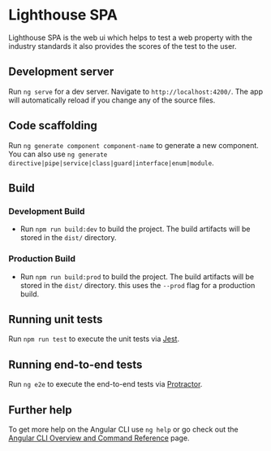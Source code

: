 # Lighthouse SPA
Lighthouse SPA is the web ui which helps to test a web property with the industry standards it also provides the scores of the test to the user.

## Development server

Run `ng serve` for a dev server. Navigate to `http://localhost:4200/`. The app will automatically reload if you change any of the source files.

## Code scaffolding

Run `ng generate component component-name` to generate a new component. You can also use `ng generate directive|pipe|service|class|guard|interface|enum|module`.

## Build

### Development Build
*  Run `npm run build:dev` to build the project. The build artifacts will be stored in the `dist/` directory.

### Production Build
* Run `npm run build:prod` to build the project. The build artifacts will be stored in the `dist/` directory. this uses the `--prod` flag for a production build.

## Running unit tests

Run `npm run test` to execute the unit tests via [Jest](https://jestjs.io/).

## Running end-to-end tests

Run `ng e2e` to execute the end-to-end tests via [Protractor](http://www.protractortest.org/).

## Further help

To get more help on the Angular CLI use `ng help` or go check out the [Angular CLI Overview and Command Reference](https://angular.io/cli) page.
